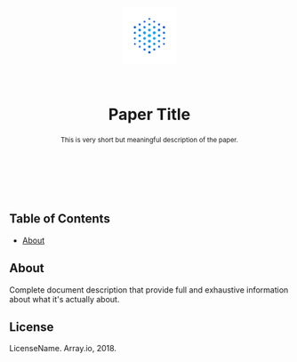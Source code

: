 <p align="center">
<img width="100" src="https://github.com/arrayio/community/blob/master/sources/paper/v1/logo.png?raw=true" />
<p>

<p>&nbsp;</p>

<h1 align="center">
Paper Title
</h1>
<p  align="center">
  <small>
  This is very short but meaningful description of the paper.
  </small>
</p>

<p>&nbsp;</p>
<p>&nbsp;</p>
<p>&nbsp;</p>

## Table of Contents

* [About](#about)

## About

Complete document description that provide full and exhaustive information about what it's actually about.

## License

LicenseName. Array.io, 2018.
